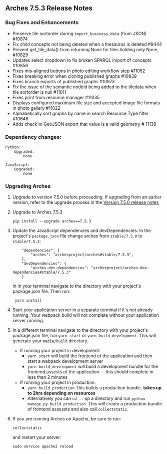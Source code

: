 Arches 7.5.3 Release Notes
--------------------------

### Bug Fixes and Enhancements

- Preserve tile sortorder during `import_business_data` (from JSON) #10874
- Fix child concepts not being deleted when a thesaurus is deleted #9444
- Prevent get_tile_data() from returning None for tiles holding only None, #10829
- Updates select dropdown to fix broken SPARQL import of concepts #10856
- Fixes mis-aligned buttons in photo editing workflow step #11052
- Fixes breaking error when cloning published graphs #10839
- Fixes branch exports of published graphs #10973
- Fix the issue of the semantic nodeid being added to the tiledata when tile sortorder is null #11011
- Fixes print from resource manager #11035
- Displays configured maximum file size and accepted image file formats in photo gallery #11022
- Alphabetically sort graphs by name in search Resource Type filter #10646
- Adds check to GeoJSON export that value is a valid geometry # 11139

### Dependency changes:
```
Python:
    Upgraded:
        none

JavaScript:
    Upgraded:
        none
```

### Upgrading Arches

1. Upgrade to version 7.5.0 before proceeding. If upgrading from an earlier version, refer to the upgrade process in the [Version 7.5.0 release notes](https://github.com/archesproject/arches/blob/dev/7.5.x/releases/7.5.0.md)

2. Upgrade to Arches 7.5.3
    ```
    pip install --upgrade arches==7.5.3
    ```

3. Update the JavaScript dependencies and devDependencies:
    In the project's `package.json` file change arches from `stable/7.5.0` to `stable/7.5.3`:
    ```    
        "dependencies": {
            "arches": "archesproject/arches#stable/7.5.3",
        },
        "devDependencies": {
            "arches-dev-dependencies": "archesproject/arches-dev-dependencies#stable/7.5.3"
        }
    ```
    In in your terminal navigate to the directory with your project's package.json file. Then run:

        yarn install


4. Start your application server in a separate terminal if it's not already running. Your webpack build will not complete without your application server running.

5. In a different terminal navigate to the directory with your project's package.json file, run `yarn start` or `yarn build_development`. This will generate your `media/build` directory.
   - If running your project in development:
     -  `yarn start` will build the frontend of the application and then start a webpack development server
      - `yarn build_development` will build a development bundle for the frontend assests of the application -- this should complete in less than 2 minutes
    - If running your project in production:
      - `yarn build_production` This builds a production bundle. **takes up to 2hrs depending on resources**
      - Alternatively you can `cd ..` up a directory and run `python manage.py build_production`. This will create a production bundle of frontend assessts and also call `collectstatic`.


6. If you are running Arches on Apache, be sure to run:

    ```
    collectstatic
    ```
    and restart your server:
    ```
    sudo service apache2 reload
    ```
